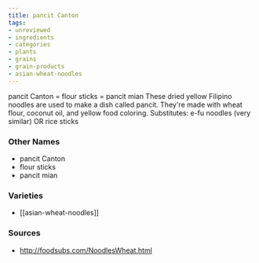 ```yaml
---
title: pancit Canton
tags:
- unreviewed
- ingredients
- categories
- plants
- grains
- grain-products
- asian-wheat-noodles
---
```

pancit Canton = flour sticks = pancit mian These dried yellow Filipino noodles are used to make a dish called pancit. They're made with wheat flour, coconut oil, and yellow food coloring. Substitutes: e-fu noodles (very similar) OR rice sticks

### Other Names

* pancit Canton
* flour sticks
* pancit mian

### Varieties

* [[asian-wheat-noodles]]

### Sources
* http://foodsubs.com/NoodlesWheat.html

